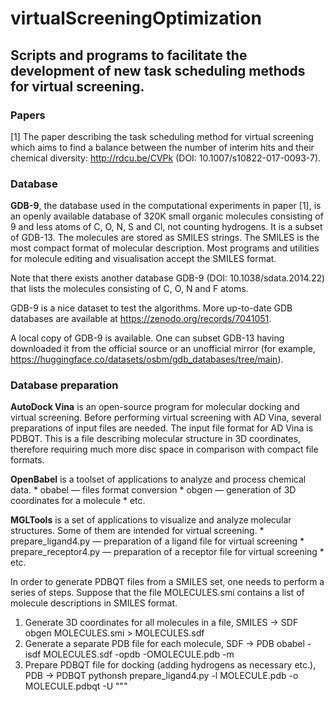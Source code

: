 # virtualScreeningOptimization
## Scripts and programs to facilitate the development of new task scheduling methods for virtual screening.
### Papers

[1] The paper describing the task scheduling method for virtual screening which aims to find a balance between the number of interim hits and their chemical diversity: http://rdcu.be/CVPk (DOI: 10.1007/s10822-017-0093-7).

### Database 

**GDB-9**, the database used in the computational experiments in paper [1], is an openly available database of 320K small organic molecules consisting of 9 and less atoms of C, O, N, S and Cl, not counting hydrogens. It is a subset of GDB-13. The molecules are stored as SMILES strings. The SMILES is the most compact format of molecular description. Most programs and utilities for molecule editing and visualisation accept the SMILES format.

Note that there exists another database GDB-9 (DOI: 10.1038/sdata.2014.22) that lists the molecules consisting of C, O, N and F atoms.

GDB-9 is a nice dataset to test the algorithms. More up-to-date GDB databases are available at https://zenodo.org/records/7041051.

A local copy of GDB-9 is available. One can subset GDB-13 having downloaded it from the official source or an unofficial mirror (for example, https://huggingface.co/datasets/osbm/gdb_databases/tree/main).

### Database preparation

**AutoDock Vina** is an open-source program for molecular docking and virtual screening. Before performing virtual screening with AD Vina, several preparations of input files are needed. The input file format for AD Vina is PDBQT. This is a file describing molecular structure in 3D coordinates, therefore requiring much more disc space in comparison with compact file formats. 

**OpenBabel** is a toolset of applications to analyze and process chemical data.
    * obabel — files format conversion
    * obgen — generation of 3D coordinates for a molecule 
    * etc.

**MGLTools** is a set of applications to visualize and analyze molecular structures. Some of them are intended for virtual screening. 
    * prepare_ligand4.py — preparation of a ligand file for virtual screening
    * prepare_receptor4.py — preparation of a receptor file for virtual screening
    * etc.

In order to generate PDBQT files from a SMILES set, one needs to perform a series of steps. Suppose that the file MOLECULES.smi contains a list of molecule descriptions in SMILES format.

1. Generate 3D coordinates for all molecules in a file, SMILES → SDF
	obgen MOLECULES.smi > MOLECULES.sdf
2. Generate a separate PDB file for each molecule, SDF → PDB
	obabel -isdf MOLECULES.sdf -opdb -OMOLECULE.pdb -m
3. Prepare PDBQT file for docking (adding hydrogens as necessary etc.), PDB → PDBQT
	pythonsh prepare_ligand4.py -l MOLECULE.pdb -o MOLECULE.pdbqt -U \"""

